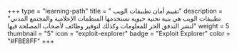 +++
type = "learning-path"
title = " تقييم أمان تطبيقات الويب"
description = "تطبيقات الويب هي بنية تحتية حيوية تستخدمها المنظمات الإعلامية والمجتمع المدني لنشر التدفق الحر للمعلومات وكذلك لتوفير وظائف لأصحاب المصلحة فيها"
weight = 5
thumbnail = "5"
icon = "exploit-explorer"
badge = "Exploit Explorer"
color = "#FBE8FF"
+++
